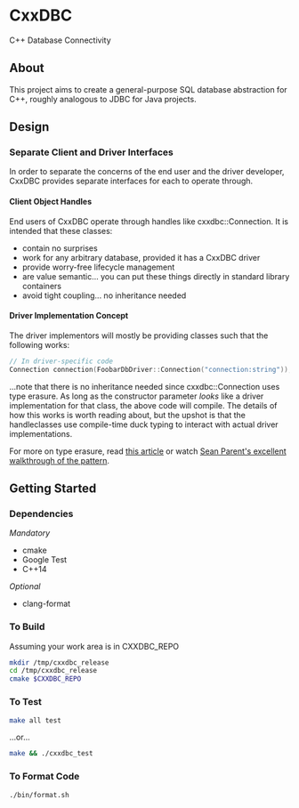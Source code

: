 # CxxDBC

C++ Database Connectivity

## About

This project aims to create a general-purpose SQL database abstraction for C++, roughly analogous to JDBC for Java projects.

## Design

### Separate Client and Driver Interfaces

In order to separate the concerns of the end user and the driver developer, CxxDBC provides separate interfaces for each to operate through.

#### Client Object Handles

End users of CxxDBC operate through handles like cxxdbc::Connection. It is intended that these classes:

* contain no surprises
* work for any arbitrary database, provided it has a CxxDBC driver
* provide worry-free lifecycle management
* are value semantic... you can put these things directly in standard library containers
* avoid tight coupling... no inheritance needed

#### Driver Implementation Concept

The driver implementors will mostly be providing classes such that the following works:

```cpp
// In driver-specific code
Connection connection(FoobarDbDriver::Connection("connection:string"));
```

...note that there is no inheritance needed since cxxdbc::Connection uses type erasure. As long as the constructor parameter *looks* like a driver implementation for that class, the above code will compile. The details of how this works is worth reading about, but the upshot is that the handleclasses use compile-time duck typing to interact with actual driver implementations.

For more on type erasure, read [this article](http://www.cplusplus.com/articles/oz18T05o/) or watch [Sean Parent's excellent walkthrough of the pattern](http://channel9.msdn.com/Events/GoingNative/2013/Inheritance-Is-The-Base-Class-of-Evil).

## Getting Started

### Dependencies

*Mandatory*
* cmake
* Google Test
* C++14

*Optional*
* clang-format

### To Build

Assuming your work area is in CXXDBC_REPO
```sh
mkdir /tmp/cxxdbc_release
cd /tmp/cxxdbc_release
cmake $CXXDBC_REPO
```

### To Test
```sh
make all test
```
...or...
```sh
make && ./cxxdbc_test
```

### To Format Code
```sh
./bin/format.sh
```
